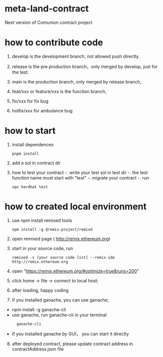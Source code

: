 # meta-land-contract
Next version of Comunion contract project

# how to contribute code 

1. develop is the development branch, not allowed push directly.

2. release is the pre production branch，only merged by develop, just for the test.

3. main is the production branch, only merged by release branch, 

4. feat/xxx or feature/xxx is the function branch, 

5. fix/xxx for fix bug

6. hotfix/xxx for ambulance bug

# how to start
1. install dependences
    ```
    pnpm install
    ```

2. add a sol in contract dir
 
3. how to test your contract
  -. write your test sol in test dir
  -. the test function name must start with "test"
  -. migrate your contract
  -. run
    ```
    npx hardhat test
    ```

# how to created local environment

1. use npm install remixed tools

    ```
    npm install -g @remix-project/remixd
    ```

2. open remixed page ( http://remix.ethereum.org)

3. start
in your source code, run
    ```
    remixed -s [your source code list] --remix-ide http://remix.ethereum.org
    ```

4. open "https://remix.ethereum.org/#optimize=true&runs=200"
5. click home -> file -> connect to local host;
6. after loading, happy coding
7. if you installed ganache, you can use ganache;
  - npm install -g ganache-cli
  - use ganache, run ganache-cli in your terminal
    ```
      ganache-cli
    ```
  - if you installed ganache by GUI， you can start it directly
8. after deployed contract, please update contract address in contractAddress.json file
